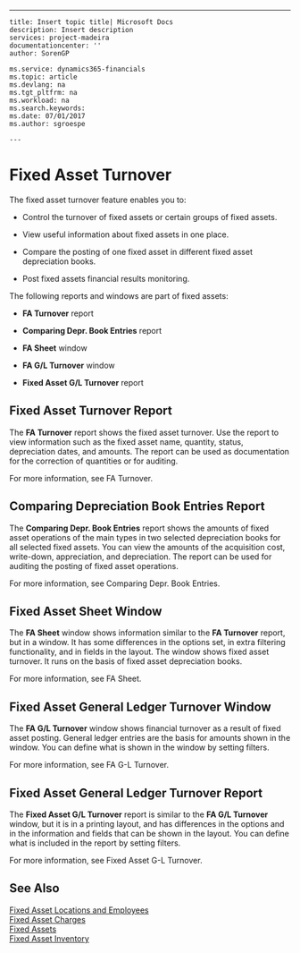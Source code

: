 ---
    title: Insert topic title| Microsoft Docs
    description: Insert description
    services: project-madeira
    documentationcenter: ''
    author: SorenGP

    ms.service: dynamics365-financials
    ms.topic: article
    ms.devlang: na
    ms.tgt_pltfrm: na
    ms.workload: na
    ms.search.keywords:
    ms.date: 07/01/2017
    ms.author: sgroespe

    ---
# Fixed Asset Turnover
The fixed asset turnover feature enables you to:  
  
-   Control the turnover of fixed assets or certain groups of fixed assets.  
  
-   View useful information about fixed assets in one place.  
  
-   Compare the posting of one fixed asset in different fixed asset depreciation books.  
  
-   Post fixed assets financial results monitoring.  
  
 The following reports and windows are part of fixed assets:  
  
-   **FA Turnover** report  
  
-   **Comparing Depr. Book Entries** report  
  
-   **FA Sheet** window  
  
-   **FA G\/L Turnover** window  
  
-   **Fixed Asset G\/L Turnover** report  
  
## Fixed Asset Turnover Report  
 The **FA Turnover** report shows the fixed asset turnover. Use the report to view information such as the fixed asset name, quantity, status, depreciation dates, and amounts. The report can be used as documentation for the correction of quantities or for auditing.  
  
 For more information, see FA Turnover.  
  
## Comparing Depreciation Book Entries Report  
 The **Comparing Depr. Book Entries** report shows the amounts of fixed asset operations of the main types in two selected depreciation books for all selected fixed assets. You can view the amounts of the acquisition cost, write-down, appreciation, and depreciation. The report can be used for auditing the posting of fixed asset operations.  
  
 For more information, see Comparing Depr. Book Entries.  
  
## Fixed Asset Sheet Window  
 The **FA Sheet** window shows information similar to the **FA Turnover** report, but in a window. It has some differences in the options set, in extra filtering functionality, and in fields in the layout. The window shows fixed asset turnover. It runs on the basis of fixed asset depreciation books.  
  
 For more information, see FA Sheet.  
  
## Fixed Asset General Ledger Turnover Window  
 The **FA G\/L Turnover** window shows financial turnover as a result of fixed asset posting. General ledger entries are the basis for amounts shown in the window. You can define what is shown in the window by setting filters.  
  
 For more information, see FA G-L Turnover.  
  
## Fixed Asset General Ledger Turnover Report  
 The **Fixed Asset G\/L Turnover** report is similar to the **FA G\/L Turnover** window, but it is in a printing layout, and has differences in the options and in the information and fields that can be shown in the layout. You can define what is included in the report by setting filters.  
  
 For more information, see Fixed Asset G-L Turnover.  
  
## See Also  
 [Fixed Asset Locations and Employees](../../LocalFunctionalityForMicrosoftDynamicsNav2016/Russia/fixed-asset-locations-and-employees.md)   
 [Fixed Asset Charges](../../LocalFunctionalityForMicrosoftDynamicsNav2016/Russia/fixed-asset-charges.md)   
 [Fixed Assets](../../LocalFunctionalityForMicrosoftDynamicsNav2016/Russia/fixed-assets.md)   
 [Fixed Asset Inventory](../../LocalFunctionalityForMicrosoftDynamicsNav2016/Russia/fixed-asset-inventory.md)